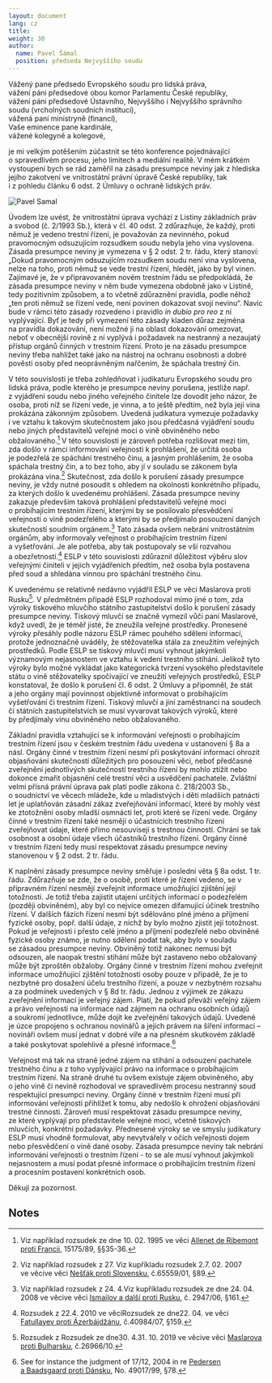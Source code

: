 ```yaml
---
layout: document
lang: cz
title:
weight: 30
author:
  name: Pavel Šámal
  position: předseda Nejvyššího soudu
---
```


Vážený pane předsedo Evropského soudu pro lidská práva,<br/>
vážení páni předsedové obou komor Parlamentu České republiky,<br/>
vážení páni předsedové Ústavního, Nejvyššího i&nbsp;Nejvyššího správního soudu (vrcholných soudních institucí),<br/>
vážená paní ministryně (financí),<br/>
Vaše eminence pane kardinále,<br/>
vážené kolegyně a&nbsp;kolegové,<br/>

je&nbsp;mi velkým potěšením zúčastnit se&nbsp;této konference pojednávající o spravedlivém procesu, jeho limitech a&nbsp;mediální realitě. V&nbsp;mém krátkém vystoupení bych se&nbsp;rád zaměřil na&nbsp;zásadu presumpce neviny jak z hlediska jejího zakotvení ve&nbsp;vnitrostátní právní úpravě České republiky, tak i&nbsp;z pohledu článku 6&nbsp;odst. 2&nbsp;Úmluvy o&nbsp;ochraně lidských práv.

![Pavel Samal](/blog/assets/img/samal.jpeg)

Úvodem lze uvést, že vnitrostátní úprava vychází z Listiny základních práv a&nbsp;svobod (č. 2/1993 Sb.), která v čl. 40&nbsp;odst. 2&nbsp;zdůrazňuje, že každý, proti němuž je&nbsp;vedeno trestní řízení, je&nbsp;považován za&nbsp;nevinného, pokud pravomocným odsuzujícím rozsudkem soudu nebyla jeho vina vyslovena. Zásada presumpce neviny je&nbsp;vymezena v&nbsp;§ 2&nbsp;odst. 2&nbsp;tr. řádu, který stanoví: „Dokud pravomocným odsuzujícím rozsudkem soudu není vina vyslovena, nelze na&nbsp;toho, proti němuž se&nbsp;vede trestní řízení, hledět, jako by&nbsp;byl vinen. Zajímavé je, že v připravovaném novém trestním řádu se&nbsp;předpokládá, že zásada presumpce neviny v něm bude vymezena obdobně jako v Listině, tedy pozitivním způsobem, a&nbsp;to včetně zdůraznění pravidla, podle něhož „ten proti němuž se&nbsp;řízení vede, není povinen dokazovat svoji nevinu“. Navíc bude v rámci této zásady rozvedeno i&nbsp;pravidlo _in dubio pro reo_ z ní vyplývající. Byť je&nbsp;tedy při vymezení této zásady kladen důraz zejména na&nbsp;pravidla dokazování, není možné ji&nbsp;na oblast dokazování omezovat, neboť v obecnější rovině z ní vyplývá i&nbsp;požadavek na nestranný a nezaujatý přístup orgánů činných v trestním řízení. Proto je&nbsp;na zásadu presumpce neviny třeba nahlížet také jako na&nbsp;nástroj na&nbsp;ochranu osobnosti a&nbsp;dobré pověsti osoby před neoprávněným nařčením, že spáchala trestný čin.

V&nbsp;této souvislosti je&nbsp;třeba zohledňovat i judikaturu Evropského soudu pro lidská práva, podle kterého je&nbsp;presumpce neviny porušena, jestliže např. z&nbsp;vyjádření soudu nebo jiného veřejného činitele lze dovodit jeho názor, že osoba, proti níž se&nbsp;řízení vede, je&nbsp;vinna, a&nbsp;to ještě předtím, než byla její vina prokázána zákonným způsobem. Uvedená judikatura vymezuje požadavky i&nbsp;ve vztahu k takovým skutečnostem jako jsou předčasná vyjádření soudu nebo jiných představitelů veřejné moci o&nbsp;vině obviněného nebo obžalovaného.[^1] V této souvislosti je&nbsp;zároveň potřeba rozlišovat mezi tím, zda došlo v rámci informování veřejnosti k prohlášení, že určitá osoba je&nbsp;podezřelá ze&nbsp;spáchání trestného činu, a&nbsp;jasným prohlášením, že osoba spáchala trestný čin, a&nbsp;to bez toho, aby jí v souladu se&nbsp;zákonem byla prokázána vina.[^2] Skutečnost, zda došlo k porušení zásady presumpce neviny, je&nbsp;vždy nutné posoudit s ohledem na&nbsp;okolnosti konkrétního případu, za&nbsp;kterých došlo k uvedenému prohlášení. Zásada presumpce neviny zakazuje především taková prohlášení představitelů veřejné moci o&nbsp;probíhajícím trestním řízení, kterými by&nbsp;se posilovalo přesvědčení veřejnosti o&nbsp;vině podezřelého a&nbsp;kterými by&nbsp;se předjímalo posouzení daných skutečností soudním orgánem.[^3] Tato zásada ovšem nebrání vnitrostátním orgánům, aby informovaly veřejnost o&nbsp;probíhajícím trestním řízení a&nbsp;vyšetřování. Je&nbsp;ale potřeba, aby tak postupovaly se&nbsp;vší rozvahou a&nbsp;obezřetností.[^4] ESLP v této souvislosti zdůraznil důležitost výběru slov veřejnými činiteli v jejich vyjádřeních předtím, než osoba byla postavena před soud a&nbsp;shledána vinnou pro spáchání trestného činu.

K uvedenému se relativně nedávno vyjádřil ESLP ve&nbsp;věci Maslarova proti Rusku[^5]. V předmětném případě ESLP rozhodoval mimo jiné o&nbsp;tom, zda výroky tiskového mluvčího státního zastupitelství došlo k&nbsp;porušení zásady presumpce neviny. Tiskový mluvčí se&nbsp;značně vymezil vůči paní Maslarové, když uvedl, že je&nbsp;téměř jisté, že zneužila veřejné prostředky. Pronesené výroky přesáhly podle názoru ESLP rámec pouhého sdělení informací, protože jednoznačně uváděly, že stěžovatelka stála za&nbsp;zneužitím veřejných prostředků. Podle ESLP se&nbsp;tiskový mluvčí musí vyhnout jakýmkoli významovým nejasnostem ve&nbsp;vztahu k vedení trestního stíhání. Jelikož tyto výroky bylo možné vykládat jako kategorická tvrzení vysokého představitele státu o&nbsp;vině stěžovatelky spočívající ve&nbsp;zneužití veřejných prostředků, ESLP konstatoval, že došlo k porušení čl. 6&nbsp;odst. 2&nbsp;Úmluvy a&nbsp;připomněl, že stát a&nbsp;jeho orgány mají povinnost objektivně informovat o&nbsp;probíhajícím vyšetřování či trestním řízení. Tiskový mluvčí a&nbsp;jiní zaměstnanci na&nbsp;soudech či státních zastupitelstvích se&nbsp;musí vyvarovat takových výroků, které by&nbsp;předjímaly vinu obviněného nebo obžalovaného.

Základní pravidla vztahující se&nbsp;k informování veřejnosti o&nbsp;probíhajícím trestním řízení jsou v českém trestním řádu uvedena v ustanovení § 8a&nbsp;a násl. Orgány činné v trestním řízení nesmí při poskytování informací ohrozit objasňování skutečností důležitých pro posouzení věci, neboť předčasné zveřejnění jednotlivých skutečností trestního řízení by&nbsp;mohlo ztížit nebo dokonce zmařit objasnění celé trestní věci a&nbsp;usvědčení pachatele. Zvláštní velmi přísná právní úprava pak platí podle zákona č. 218/2003 Sb., o&nbsp;soudnictví ve&nbsp;věcech mládeže, kde u&nbsp;mladistvých i&nbsp;dětí mladších patnácti let je&nbsp;uplatňován zásadní zákaz zveřejňování informací, které by&nbsp;mohly vést ke&nbsp;ztotožnění osoby mladší osmnácti let, proti které se&nbsp;řízení vede. Orgány činné v trestním řízení také nesmějí o&nbsp;účastnících trestního řízení zveřejňovat údaje, které přímo nesouvisejí s&nbsp;trestnou činností. Chrání se&nbsp;tak osobnost a&nbsp;osobní údaje všech účastníků trestního řízení. Orgány činné v trestním řízení tedy musí respektovat zásadu presumpce neviny stanovenou v&nbsp;§ 2&nbsp;odst. 2&nbsp;tr. řádu.

K&nbsp;naplnění zásady presumpce neviny směřuje i&nbsp;poslední věta § 8a&nbsp;odst. 1&nbsp;tr. řádu. Zdůrazňuje se&nbsp;zde, že o&nbsp;osobě, proti které je&nbsp;řízení vedeno, se&nbsp;v přípravném řízení nesmějí zveřejnit informace umožňující zjištění její totožnosti. Je&nbsp;totiž třeba zajistit utajení určitých informací o&nbsp;podezřelém (později obviněném), aby byl co&nbsp;nejvíce omezen difamující účinek trestního řízení. V&nbsp;dalších fázích řízení nesmí být sdělováno plné jméno a&nbsp;příjmení fyzické osoby, popř. další údaje, z&nbsp;nichž by&nbsp;bylo možno zjistit její totožnost. Pokud je&nbsp;veřejnosti i&nbsp;přesto celé jméno a&nbsp;příjmení podezřelé nebo obviněné fyzické osoby známo, je&nbsp;nutno sdělení podat tak, aby bylo v souladu se&nbsp;zásadou presumpce neviny. Obviněný totiž nakonec nemusí být odsouzen, ale naopak trestní stíhání může být zastaveno nebo obžalovaný může být zproštěn obžaloby. Orgány činné v&nbsp;trestním řízení mohou zveřejnit informace umožňující zjištění totožnosti osoby pouze v&nbsp;případě, že je&nbsp;to nezbytné pro dosažení účelu trestního řízení, a&nbsp;pouze v&nbsp;nezbytném rozsahu a&nbsp;za podmínek uvedených v&nbsp;§ 8d&nbsp;tr. řádu. Jednou z výjimek ze&nbsp;zákazu zveřejnění informací je&nbsp;veřejný zájem. Platí, že pokud převáží veřejný zájem a&nbsp;právo veřejnosti na&nbsp;informace nad zájmem na&nbsp;ochranu osobních údajů a&nbsp;soukromí jednotlivce, může dojít ke zveřejnění takových údajů. Uvedené je&nbsp;úzce propojeno s&nbsp;ochranou novinářů a&nbsp;jejich právem na&nbsp;šíření informací – novináři ovšem musí jednat v dobré víře a&nbsp;na přesném skutkovém základě a&nbsp;také poskytovat spolehlivé a&nbsp;přesné informace.[^6]

Veřejnost má tak na&nbsp;straně jedné zájem na&nbsp;stíhání a&nbsp;odsouzení pachatele trestného činu a&nbsp;z toho vyplývající právo na&nbsp;informace o&nbsp;probíhajícím trestním řízení. Na&nbsp;straně druhé tu&nbsp;ovšem existuje zájem obviněného, aby o&nbsp;jeho vině či nevině rozhodoval ve&nbsp;spravedlivém procesu nestranný soud respektující presumpci neviny. Orgány činné v trestním řízení musí při informování veřejnosti přihlížet k&nbsp;tomu, aby nedošlo k ohrožení objasňování trestné činnosti. Zároveň musí respektovat zásadu presumpce neviny, ze&nbsp;které vyplývají pro představitele veřejné moci, včetně tiskových mluvčích, konkrétní požadavky. Přednesené výroky se&nbsp;ve smyslu judikatury ESLP musí vhodně formulovat, aby nevytvářely v očích veřejnosti dojem nebo přesvědčení o&nbsp;vině dané osoby. Zásada presumpce neviny tak nebrání informování veřejnosti o&nbsp;trestním řízení - to&nbsp;se ale musí vyhnout jakýmkoli nejasnostem a&nbsp;musí podat přesné informace o&nbsp;probíhajícím trestním řízení a&nbsp;procesním postavení konkrétních osob.

Děkuji za&nbsp;pozornost.

<!-- Footnotes themselves at&nbsp;the bottom. -->

## Notes

[^1]: Viz například rozsudek ze&nbsp;dne 10. 02. 1995 ve&nbsp;věci [Allenet de&nbsp;Ribemont proti Francii](https://hudoc.echr.coe.int/eng#22itemid%22:[%22001-57914%22]}), 15175/89, §§35-36.
[^2]: Viz například rozsudek z&nbsp;27. Viz kupříkladu rozsudek 2.7. 02. 2007 ve&nbsp;věcive věci [Nešťák proti Slovensku](https://hudoc.echr.coe.int/eng#22itemid%22:[%22001-79608%22]}), č.65559/01, §89.
[^3]: Viz například rozsudek z&nbsp;24. 4.Viz kupříkladu rozsudek ze&nbsp;dne 24. 04. 2008 ve&nbsp;věcive věci [Ismailov a&nbsp;další proti Rusku](https://hudoc.echr.coe.int/eng#22itemid%22:[%22001-86086%22]}), č. 2947/06, §161.
[^4]: Rozsudek z 22.4. 2010 ve&nbsp;věciRozsudek ze&nbsp;dne22. 04. ve&nbsp;věci [Fatullayev proti Ázerbájdžánu](https://hudoc.echr.coe.int/eng#22itemid%22:[%22001-98401%22]}), č.40984/07, §159.
[^5]: Rozsudek z&nbsp;Rozsudek ze&nbsp;dne30. 4.31. 10. 2019 ve&nbsp;věcive věci [Maslarova proti Bulharsku](http://hudoc.echr.coe.int/eng?i=001-189590), č.26966/10.
[^6]: See for instance the judgment of&nbsp;17/12, 2004 in&nbsp;re [Pedersen a&nbsp;Baadsgaard proti Dánsku](http://hudoc.echr.coe.int/eng?i=001-67818), No. 49017/99, §78.
